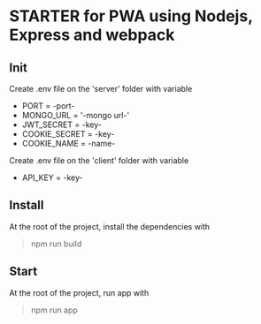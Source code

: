 # STARTER for PWA using Nodejs, Express and webpack

## Init

Create .env file on the 'server' folder with variable 
* PORT = -port-
* MONGO_URL = '-mongo url-'
* JWT_SECRET = -key-
* COOKIE_SECRET = -key-
* COOKIE_NAME = -name-

Create .env file on the 'client' folder with variable 
* API_KEY = -key-

## Install

At the root of the project, install the dependencies with 
> npm run build

## Start

At the root of the project, run app with 
> npm run app

